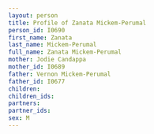 ```yaml
---
layout: person
title: Profile of Zanata Mickem-Perumal
person_id: I0690
first_name: Zanata
last_name: Mickem-Perumal
full_name: Zanata Mickem-Perumal
mother: Jodie Candappa
mother_id: I0689
father: Vernon Mickem-Perumal
father_id: I0677
children:
children_ids:
partners:
partner_ids:
sex: M
---
```


